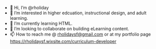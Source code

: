 - 👋 Hi, I’m @rholiday
- 👀 I’m interested in higher edcuation, instructional design, and adult learning.
- 🌱 I’m currently learning HTML.
- 💞️ I’m looking to collaborate on building eLearning content.
- 📫 How to reach me @ rholidaysf@gmail.com or at my portfolio page https://rholidaysf.wixsite.com/curriculum-developer

<!---
rholiday/rholiday is a ✨ special ✨ repository because its `README.md` (this file) appears on your GitHub profile.
You can click the Preview link to take a look at your changes.
--->
